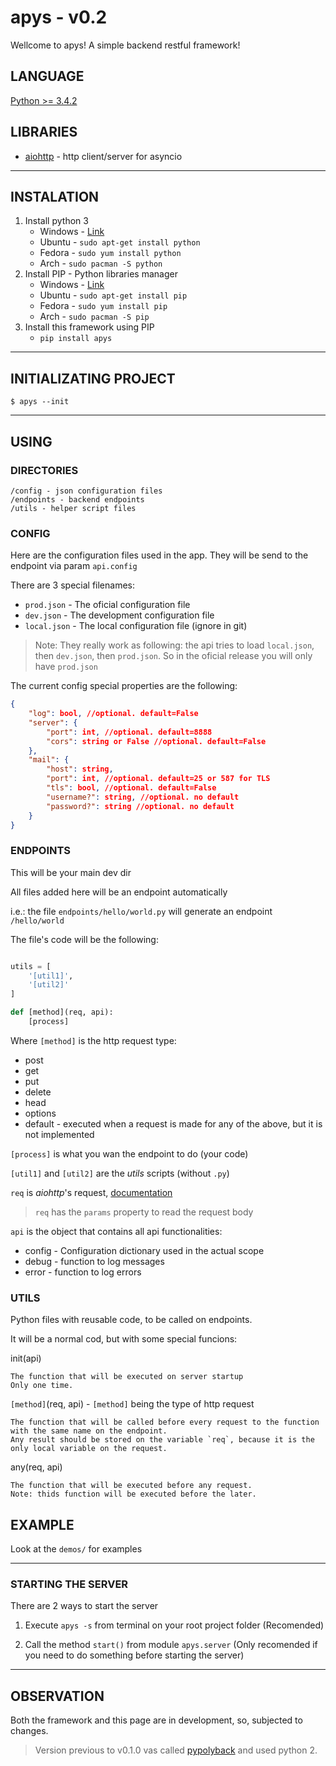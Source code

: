 # apys - v0.2
Wellcome to apys! A simple backend restful framework! 

## LANGUAGE
[Python >= 3.4.2](https://docs.python.org/3/)

## LIBRARIES
* [aiohttp](https://aiohttp.readthedocs.io/) - http client/server for asyncio

---

## INSTALATION
1. Install python 3
    * Windows - [Link](https://www.python.org/download/releases/3.5/)
    * Ubuntu - `sudo apt-get install python`
    * Fedora - `sudo yum install python`
    * Arch - `sudo pacman -S python`
2. Install PIP - Python libraries manager
    * Windows - [Link](http://www.lfd.uci.edu/~gohlke/pythonlibs/#pip)
    * Ubuntu - `sudo apt-get install pip`
    * Fedora - `sudo yum install pip`
    * Arch - `sudo pacman -S pip`
3. Install this framework using PIP
    * `pip install apys`
    
---


## INITIALIZATING PROJECT

```
$ apys --init
```

---

## USING

### DIRECTORIES
    /config - json configuration files
    /endpoints - backend endpoints
    /utils - helper script files  

### CONFIG
Here are the configuration files used in the app.
They will be send to the endpoint via param `api.config`

There are 3 special filenames:
* `prod.json` - The oficial configuration file 
* `dev.json` - The development configuration file
* `local.json` - The local configuration file (ignore in git)

>Note: They really work as following: the api tries to load `local.json`, then `dev.json`, then `prod.json`. So in the oficial release you will only have `prod.json`

The current config special properties are the following:
```json
{
    "log": bool, //optional. default=False
    "server": {
        "port": int, //optional. default=8888
        "cors": string or False //optional. default=False
    },
    "mail": {
        "host": string,
        "port": int, //optional. default=25 or 587 for TLS 
        "tls": bool, //optional. default=False
        "username?": string, //optional. no default
        "password?": string //optional. no default
    }
}
```

### ENDPOINTS
This will be your main dev dir

All files added here will be an endpoint automatically

i.e.: the file `endpoints/hello/world.py` will generate an endpoint `/hello/world`

The file's code will be the following:
```python

utils = [
    '[util1]',
    '[util2]'
]

def [method](req, api):
    [process]
``` 

Where `[method]` is the http request type:
* post
* get
* put
* delete
* head
* options
* default - executed when a request is made for any of the above, but it is not implemented 

`[process]` is what you wan the endpoint to do (your code) 

`[util1]` and `[util2]` are the *utils* scripts (without `.py`)

`req` is *aiohttp*'s request, [documentation](http://aiohttp.readthedocs.io/en/stable/web_reference.html#request)

> `req` has the `params` property to read the request body 

`api` is the object that contains all api functionalities:
* config - Configuration dictionary used in the actual scope
* debug - function to log messages
* error - function to log errors

### UTILS

Python files with reusable code, to be called on endpoints.

It will be a normal cod, but with some special funcions:

init(api)

    The function that will be executed on server startup
    Only one time.
    
`[method]`(req, api) - `[method]` being the type of http request
    
    The function that will be called before every request to the function with the same name on the endpoint.
    Any result should be stored on the variable `req`, because it is the only local variable on the request.
    
any(req, api)
    
    The function that will be executed before any request.
    Note: thids function will be executed before the later.

## EXAMPLE

Look at the `demos/` for examples

---

### STARTING THE SERVER

There are 2 ways to start the server

1. Execute `apys -s` from terminal on your root project folder (Recomended)

2. Call the method `start()` from module `apys.server` (Only recomended if you need to do something before starting the server)

---

## OBSERVATION

Both the framework and this page are in development, so, subjected to changes.

>Version previous to v0.1.0 vas called [pypolyback](https://github.com/seijihirao/pypolyback) and used python 2.